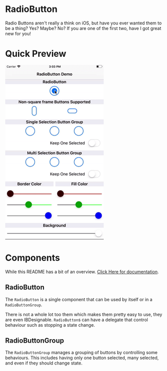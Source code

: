 # RadioButton
Radio Buttons aren't really a think on iOS, but have you ever wanted them to be a thing? Yes? Maybe? No? If you are one of the first two, have I got great new for you!

# Quick Preview
![Gif of RadioButton being demoed](./media/radio_button_demo.gif)

# Components
While this README has a bit of an overview. [Click Here for documentation](docs/index.html).

## RadioButton
The `RadioButton` is a single component that can be used by itself or in a `RadioButtonGroup`.

There is not a whole lot too them which makes them pretty easy to use, they are even IBDesignable. `RadioButton`s can have a delegate that control behaviour such as stopping a state change.

## RadioButtonGroup
The `RadioButtonGroup` manages a grouping of buttons by controlling some behaviours. This includes having only one button selected, many selected, and even if they should change state.
